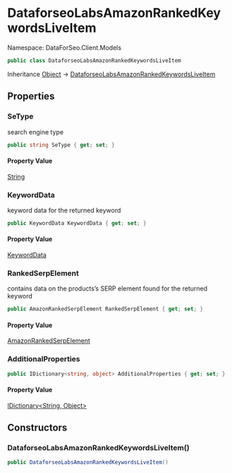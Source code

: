 # DataforseoLabsAmazonRankedKeywordsLiveItem

Namespace: DataForSeo.Client.Models

```csharp
public class DataforseoLabsAmazonRankedKeywordsLiveItem
```

Inheritance [Object](https://docs.microsoft.com/en-us/dotnet/api/system.object) → [DataforseoLabsAmazonRankedKeywordsLiveItem](./dataforseo.client.models.dataforseolabsamazonrankedkeywordsliveitem.md)

## Properties

### **SeType**

search engine type

```csharp
public string SeType { get; set; }
```

#### Property Value

[String](https://docs.microsoft.com/en-us/dotnet/api/system.string)<br>

### **KeywordData**

keyword data for the returned keyword

```csharp
public KeywordData KeywordData { get; set; }
```

#### Property Value

[KeywordData](./dataforseo.client.models.keyworddata.md)<br>

### **RankedSerpElement**

contains data on the products’s SERP element found for the returned keyword

```csharp
public AmazonRankedSerpElement RankedSerpElement { get; set; }
```

#### Property Value

[AmazonRankedSerpElement](./dataforseo.client.models.amazonrankedserpelement.md)<br>

### **AdditionalProperties**

```csharp
public IDictionary<string, object> AdditionalProperties { get; set; }
```

#### Property Value

[IDictionary&lt;String, Object&gt;](https://docs.microsoft.com/en-us/dotnet/api/system.collections.generic.idictionary-2)<br>

## Constructors

### **DataforseoLabsAmazonRankedKeywordsLiveItem()**

```csharp
public DataforseoLabsAmazonRankedKeywordsLiveItem()
```
